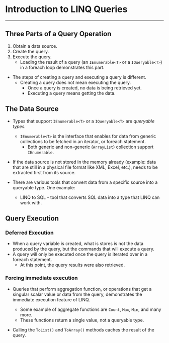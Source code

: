# Introduction to LINQ Queries
---

## Three Parts of a Query Operation

1. Obtain a data source.
2. Create the query.
3. Execute the query.
    - Loading the result of a query (an `IEnumerable<T>` or a `IQueryable<T>`) in a foreach loop demonstrates this part.

- The steps of creating a query and executing a query is different.
    - Creating a query does not mean executing the query.
        - Once a query is created, no data is being retrieved yet.
        - Executing a query means getting the data.

## The Data Source

- Types that support `IEnumerable<T>` or a `IQueryable<T>` are _queryable types._
    - `IEnumerable<T>` is the interface that enables for data from generic collections to be fetched in an iterator, or foreach statement.
        - Both generic and non-generic (`ArrayList`) collection support `IEnumerable`.

- If the data source is not stored in the memory already (example: data that are still in a physical file format like XML, Excel, etc.), needs to be extracted first from its source.

- There are various tools that convert data from a specific source into a queryable type. One example:
    - LINQ to SQL - tool that converts SQL data into a type that LINQ can work with.

## Query Execution

### Deferred Execution

- When a query variable is created, what is stores is not the data produced by the query, but the commands that will execute a query.
- A query will only be executed once the query is iterated over in a foreach statement.
    - At this point, the query results were also retrieved.

### Forcing immediate execution

- Queries that perform aggregation function, or operations that get a singular scalar value or data from the query, demonstrates the immediate execution feature of LINQ.
    - Some example of aggregate functions are `Count`, `Max`, `Min`, and many more.
    - These functions return a single value, not a queryable type.

- Calling the `ToList()` and `ToArray()` methods caches the result of the query.
